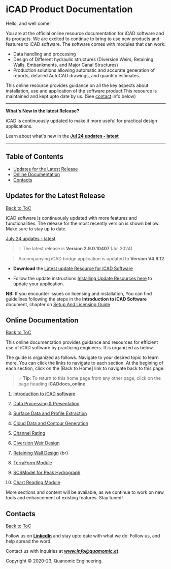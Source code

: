 # iCAD Product Documentation


Hello, and well come!

You are at the official online resource documentation for iCAD software and its products. We are excited to continue to bring to use new products and features to iCAD software. The software comes with modules that can work:
- Data handling and processing
- Design of Different hydraulic structures (Diversion Weirs, Retaining Walls, Embankments, and Major Canal Structures)
- Production solutions allowing automatic and accurate generation of reports, detailed AutoCAD drawings, and quantity estimates.

This online resource provides guidance on all the key aspects about installation, use and application of the software product.This resource is maintained and kept upto date by us. (See [contact](#contacts)  info below)

---
**What's New in the latest Release?**

iCAD is continuously updated to make it more useful for practical design applications.

Learn about what's new in the [**Jul 24 updates - latest**](Updates/Update_Jul24/Update_Jul24.md)

---

## Table of Contents

<!--TOC-->
  - [Updates for the Latest Release](#updates-for-the-latest-release)
  - [Online Documentation](#online-documentation)
  - [Contacts](#contacts)
<!--/TOC-->

## Updates for the Latest Release
[Back to ToC](#table-of-contents)

iCAD software is continuously updated with more features and functionalities. The release for the most recently version is shown bel
ow. Make sure to stay up to date.

 [July 24 updates - latest](Updates/Update_Jul24/Update_Jul24.md)

> :bulb: The latest release is **Version 2.9.0.10407** (Jul 2024)

> Accompanying iCAD bridge application is updated to **Version V4.9.12**.


* **Download** the [Latest update Resource for iCAD Software](https://drive.google.com/uc?export=download&id=1mSZVIIXOgk0yGErVAzAHIH8eWm1x0gZ6)


* Follow the update instructions [Installing Update Resources here](SetupAndLicensingGuide/setupguide.md#installing-update-resources) to update your application. 

**NB:** If you encounter issues on licensing and installation, You can find guidelines following the steps in the **Introduction to iCAD Software** document, chapter on [Setup And Licensing Guide](SetupAndLicensingGuide/setupguide.md#installation-and-setup-guide)

## Online Documentation
[Back to ToC](#table-of-contents)

This online documentation provides guidance and resources for efficient use of iCAD software by practicing engineers. It is organized as below.



The guide is organized as follows. Navigate to your desired topic to learn more. You can click the links to navigate to each section. At the begining of each section, click on the [Back to Home] link to navigate back to this page.

> :bulb: **Tip**: To return to this home page from any other page, click on the page heading **iCADdocs_online**.


1. [Introduction to iCAD software](IntroductionToiCAD/Introduction_to_iCAD.md)

1. [Data Processing & Presentation](DataProcessing/DataProcessing.md)

1. [Surface Data and Profile Extraction](SurfaceDataProcessing/Surface_modelling_and_interpolation.md)

1. [Cloud Data and Contour Generation](CloudContour/CloudContour.md)

1. [Channel Rating](ChannelRatingWSPRO/ChannelRate_WSPRO.md)

1. [Diversion Weir Design](DiversionWeirDesign/DiversionWeirDesign.md)

1. [Retaining Wall Design](RetainingWallDesign/RetainingWallDesign.md) {br}

1. [TerraForm Module](TerraForm/TerraForm.md)

1. [SCSModel for Peak Hydrograph](SCSModel/SCSModel.md)

1. [Chart Reading Module](ChartRead/ChartRead.md)


More sections and content will be available, as we continue to work on new tools and enhancement of existing features. Stay tuned!






## Contacts
[Back to ToC](#table-of-contents)

Follow us on [**LinkedIn**](https://www.linkedin.com/company/quanomic-ites/) and stay upto date with what we do. Follow us, and help spread the word.

Contact us with inquiries at ***www.info@quamomic.et***.

Copyright &copy; 2020-23, Quanomic Engineering.
